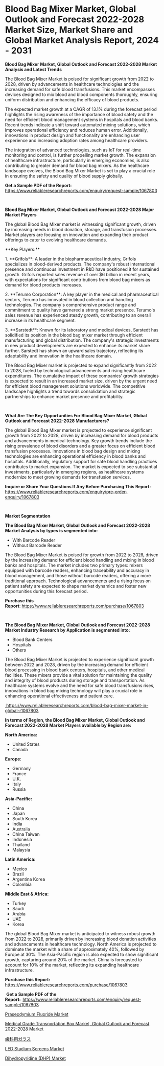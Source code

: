 <p><h1>Blood Bag Mixer Market, Global Outlook and Forecast 2022-2028 Market Size, Market Share and Global Market Analysis Report, 2024 - 2031</h1></p><p><strong>Blood Bag Mixer Market, Global Outlook and Forecast 2022-2028 Market Analysis and Latest Trends</strong></p>
<p><p>The Blood Bag Mixer Market is poised for significant growth from 2022 to 2028, driven by advancements in healthcare technologies and the increasing demand for safe blood transfusions. This market encompasses devices designed to mix blood and blood components thoroughly, ensuring uniform distribution and enhancing the efficacy of blood products. </p><p>The expected market growth at a CAGR of 13.1% during the forecast period highlights the rising awareness of the importance of blood safety and the need for efficient blood management systems in hospitals and blood banks. Recent trends indicate a shift toward automated mixing solutions, which improves operational efficiency and reduces human error. Additionally, innovations in product design and functionality are enhancing user experience and increasing adoption rates among healthcare providers.  </p><p>The integration of advanced technologies, such as IoT for real-time monitoring and control, is further propelling market growth. The expansion of healthcare infrastructure, particularly in emerging economies, is also contributing to greater demand for blood bag mixers. As the healthcare landscape evolves, the Blood Bag Mixer Market is set to play a crucial role in ensuring the safety and quality of blood supply globally.</p></p>
<p><strong>Get a Sample PDF of the Report:&nbsp;</strong> <a href="https://www.reliableresearchreports.com/enquiry/request-sample/1067803">https://www.reliableresearchreports.com/enquiry/request-sample/1067803</a></p>
<p>&nbsp;</p>
<p><strong>Blood Bag Mixer Market, Global Outlook and Forecast 2022-2028 Major Market Players</strong></p>
<p><p>The global Blood Bag Mixer market is witnessing significant growth, driven by increasing needs in blood donation, storage, and transfusion processes. Market players are focusing on innovation and expanding their product offerings to cater to evolving healthcare demands.</p><p>**Key Players:**</p><p>1. **Grifols**: A leader in the biopharmaceutical industry, Grifols specializes in blood-derived products. The company's robust international presence and continuous investment in R&D have positioned it for sustained growth. Grifols reported sales revenue of over $6 billion in recent years, with expectations for significant contributions from blood bag mixers as demand for blood products increases.</p><p>2. **Terumo Corporation**: A key player in the medical and pharmaceutical sectors, Terumo has innovated in blood collection and handling technologies. The company's comprehensive product range and commitment to quality have garnered a strong market presence. Terumo's sales revenue has experienced steady growth, contributing to an overall increase in its healthcare segment.</p><p>3. **Sarstedt**: Known for its laboratory and medical devices, Sarstedt has solidified its position in the blood bag mixer market through efficient manufacturing and global distribution. The company's strategic investments in new product developments are expected to enhance its market share further. Sarstedt has shown an upward sales trajectory, reflecting its adaptability and innovation in the healthcare domain.</p><p>The Blood Bag Mixer market is projected to expand significantly from 2022 to 2028, fueled by technological advancements and rising healthcare expenditures. The cumulative impact of these companies' growth strategies is expected to result in an increased market size, driven by the urgent need for efficient blood management solutions worldwide. The competitive landscape highlights a trend towards consolidation and strategic partnerships to enhance market presence and profitability.</p></p>
<p>&nbsp;</p>
<p><strong>What Are The Key Opportunities For Blood Bag Mixer Market, Global Outlook and Forecast 2022-2028 Manufacturers?</strong></p>
<p><p>The global Blood Bag Mixer market is projected to experience significant growth from 2022 to 2028, driven by increasing demand for blood products and advancements in medical technology. Key growth trends include the rising prevalence of blood disorders and a greater focus on efficient blood transfusion processes. Innovations in blood bag design and mixing technologies are enhancing operational efficiency in blood banks and hospitals. Additionally, regulatory support for safe blood handling practices contributes to market expansion. The market is expected to see substantial investments, particularly in emerging regions, as healthcare systems modernize to meet growing demands for transfusion services.</p></p>
<p><strong>Inquire or Share Your Questions If Any Before Purchasing This Report:</strong> <a href="https://www.reliableresearchreports.com/enquiry/pre-order-enquiry/1067803">https://www.reliableresearchreports.com/enquiry/pre-order-enquiry/1067803</a></p>
<p>&nbsp;</p>
<p><strong>Market Segmentation</strong></p>
<p><strong>The Blood Bag Mixer Market, Global Outlook and Forecast 2022-2028 Market Analysis by types is segmented into:</strong></p>
<p><ul><li>With Barcode Reader</li><li>Without Barcode Reader</li></ul></p>
<p><p>The Blood Bag Mixer Market is poised for growth from 2022 to 2028, driven by the increasing demand for efficient blood handling and mixing in blood banks and hospitals. The market includes two primary types: mixers equipped with barcode readers, enhancing traceability and accuracy in blood management, and those without barcode readers, offering a more traditional approach. Technological advancements and a rising focus on patient safety are expected to shape market dynamics and foster new opportunities during this forecast period.</p></p>
<p><strong>Purchase this Report:&nbsp;</strong><a href="https://www.reliableresearchreports.com/purchase/1067803">https://www.reliableresearchreports.com/purchase/1067803</a></p>
<p>&nbsp;</p>
<p><strong>The Blood Bag Mixer Market, Global Outlook and Forecast 2022-2028 Market Industry Research by Application is segmented into:</strong></p>
<p><ul><li>Blood Bank Centers</li><li>Hospitals</li><li>Others</li></ul></p>
<p><p>The Blood Bag Mixer Market is projected to experience significant growth between 2022 and 2028, driven by the increasing demand for efficient blood processing in blood bank centers, hospitals, and other medical facilities. These mixers provide a vital solution for maintaining the quality and integrity of blood products during storage and transportation. As healthcare systems evolve and the need for safe blood transfusions rises, innovations in blood bag mixing technology will play a crucial role in enhancing operational effectiveness and patient care.</p></p>
<p><a href="https://www.reliableresearchreports.com/blood-bag-mixer-market-in-global-r1067803">&nbsp;https://www.reliableresearchreports.com/blood-bag-mixer-market-in-global-r1067803</a></p>
<p><strong>In terms of Region, the Blood Bag Mixer Market, Global Outlook and Forecast 2022-2028 Market Players available by Region are:</strong></p>
<p>
    <p> <strong> North America: </strong>
        <ul>
            <li>United States</li>
            <li>Canada</li>
        </ul>
        </p> 
    <p> <strong> Europe: </strong>
        <ul>
            <li>Germany</li>
            <li>France</li>
            <li>U.K.</li>
            <li>Italy</li>
            <li>Russia</li>
        </ul>
        </p> 
    <p> <strong> Asia-Pacific: </strong>
        <ul>
            <li>China</li>
            <li>Japan</li>
            <li>South Korea</li>
            <li>India</li>
            <li>Australia</li>
            <li>China Taiwan</li>
            <li>Indonesia</li>
            <li>Thailand</li>
            <li>Malaysia</li>
        </ul>
        </p> 
    <p> <strong> Latin America: </strong>
        <ul>
            <li>Mexico</li>
            <li>Brazil</li>
            <li>Argentina Korea</li>
            <li>Colombia</li>
        </ul>
        </p> 
    <p> <strong> Middle East & Africa: </strong>
        <ul>
            <li>Turkey</li>
            <li>Saudi</li>
            <li>Arabia</li>
            <li>UAE</li>
            <li>Korea</li>
        </ul>
    </p>
    </p>
<p><p>The global Blood Bag Mixer market is anticipated to witness robust growth from 2022 to 2028, primarily driven by increasing blood donation activities and advancements in healthcare technology. North America is projected to dominate the market with a share of approximately 40%, followed by Europe at 30%. The Asia-Pacific region is also expected to show significant growth, capturing around 20% of the market. China is forecasted to account for 10% of the market, reflecting its expanding healthcare infrastructure.</p></p>
<p><strong>Purchase this Report: </strong><a href="https://www.reliableresearchreports.com/purchase/1067803">https://www.reliableresearchreports.com/purchase/1067803</a></p>
<p>&nbsp;<strong>Get a Sample PDF of the Report:&nbsp;&nbsp;</strong><a href="https://www.reliableresearchreports.com/enquiry/request-sample/1067803">https://www.reliableresearchreports.com/enquiry/request-sample/1067803</a></p>
<p><strong></strong></p>
<p><p><a href="https://www.linkedin.com/pulse/global-praseodymium-fluoride-market-sector-types-applications-pddye?trackingId=KlOlMigeTEu%2BOSd%2BI3aWJA%3D%3D">Praseodymium Fluoride Market</a></p><p><a href="https://github.com/tamvrosiya/Market-Research-Report-List-5/blob/main/medical-grade-transportation-box-market-global-outlook-and-forecast-2022-2028-market.md">Medical Grade Transportation Box Market, Global Outlook and Forecast 2022-2028 Market</a></p><p><a href="https://medium.com/@kw8enloe/%E6%AD%AF%E7%A7%91%E7%94%A8%E3%82%AC%E3%83%A9%E3%82%B9%E5%B8%82%E5%A0%B4-%E3%82%B0%E3%83%AD%E3%83%BC%E3%83%90%E3%83%AB%E3%81%8A%E3%82%88%E3%81%B3%E5%9C%B0%E5%9F%9F%E3%81%AE%E5%88%86%E6%9E%90-%E5%9C%B0%E5%9F%9F-%E5%9B%BD%E5%88%A5%E5%88%86%E6%9E%90-%E7%AB%B6%E4%BA%89%E7%8A%B6%E6%B3%81%E3%81%AB%E7%84%A6%E7%82%B9%E3%82%92%E5%BD%93%E3%81%A6%E3%81%9F%E5%88%86%E6%9E%90%E3%81%A8%E4%BA%88%E6%B8%AC-2024%E5%B9%B4-2031%E5%B9%B4-93df4f700bef">歯科用ガラス</a></p><p><a href="https://medium.com/@max.hudson54565/led-stadium-screens-industry-analysis-report-its-market-size-growing-with-a-cagr-of-5-3-33417c613648">LED Stadium Screens Market</a></p><p><a href="https://issuu.com/reportprime-2/docs/dihydropyridine-dhp-market-size-203_dbf1c4013a796a">Dihydropyridine (DHP) Market</a></p></p>
